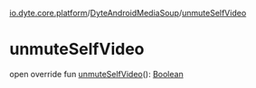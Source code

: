 [io.dyte.core.platform](../index.md)/[DyteAndroidMediaSoup](index.md)/[unmuteSelfVideo](unmute-self-video.md)

# unmuteSelfVideo


open override fun [unmuteSelfVideo](unmute-self-video.md)(): [Boolean](https://kotlinlang.org/api/latest/jvm/stdlib/kotlin/-boolean/index.html)
